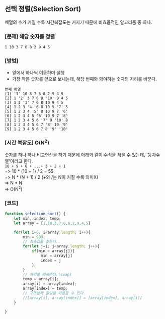 ## 선택 정렬(Selection Sort)
베열의 수가 커질 수록 시간복잡도는 커지기 때문에 비효율적인 알고리즘 중 하나.

### [문제] 해당 숫자를 정렬
 ```
 1 10 3 7 6 8 2 9 4 5
```
### [방법]
- 앞에서 하나씩 이동하며 실행
- 가장 작은 숫자를 앞으로 보내는데, 해당 번째와 와야하는 숫자의 자리를 바꾼다. 

```
번째 배열
[1] '1' 10 3 7 6 8 2 9 4 5
[2] 1 '2' 3 7 6 8 '10' 9 4 5
[3] 1 2 '3' 7 6 8 10 9 4 5
[4] 1 2 3 '4' 6 8 10 9 '7' 5
[5] 1 2 3 4 '5' 8 10 9 7 '6'
[6] 1 2 3 4 5 '6' 10 9 7 '8'
[7] 1 2 3 4 5 6 '7' 9 '10' 8
[8] 1 2 3 4 5 6 7 '8' 10 '9'
[9] 1 2 3 4 5 6 7 8 '9' '10'
```

### [시간 복잡도] O(N<sup>2</sup>)
숫자를 하나 하나 비교연산을 하기 때문에 아래와 같이 수식을 적을 수 있는데, '등차수열'이라고 한다.  
`10 + 9 + 8 + ...+ 3 + 2 + 1`  
=>  10 * (10 + 1) / 2 = 55  
=> N * (N + 1) / 2  (+와 /는 N이 커질 수록 의미X)  
=> N * N   
=> O(N<sup>2</sup>)


### [코드]
```javascript
function selection_sort() {
    let min, index, temp;
    let array = [1,10,3,7,6,8,2,9,4,5]

    for(let i=0; i<array.length; i++){
        min = 999;
        // 최솟값을 찾는다.
        for(let j=i; j<array.length; j++){
            if(min > array[j]){ 
                min = array[j]
                index = j 
            } 
        }
        // 자리를 바꿔준다.(swap)
        temp = array[i];
        array[i] = array[index];
        array[index] = temp;
        // 구조분해 할당을 이용할 수 있다.
        //[array[i], array[index]] = [array[index], array[i]]              
    }

}
```

